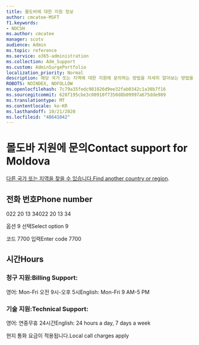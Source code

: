 ```yaml
---
title: 몰도바에 대한 지원 정보
author: cmcatee-MSFT
f1.keywords:
- NOCSH
ms.author: cmcatee
manager: scotv
audience: Admin
ms.topic: reference
ms.service: o365-administration
ms.collection: Adm_Support
ms.custom: AdminSurgePortfolio
localization_priority: Normal
description: 해당 국가 또는 지역에 대한 지원에 문의하는 방법을 자세히 알아보는 방법을 배워야 합니다.
ROBOTS: NOINDEX, NOFOLLOW
ms.openlocfilehash: 7c79a35fedc981826d9ee32fab0342c1a30b7f16
ms.sourcegitcommit: 628f195cbe3c00910f7350d8b09997a675dde989
ms.translationtype: MT
ms.contentlocale: ko-KR
ms.lasthandoff: 10/21/2020
ms.locfileid: "48641042"
---
```

# <a name="contact-support-for-moldova"></a><span data-ttu-id="e8e0d-103">몰도바 지원에 문의</span><span class="sxs-lookup"><span data-stu-id="e8e0d-103">Contact support for Moldova</span></span>

<span data-ttu-id="e8e0d-104">[다른 국가 또는 지역을 찾을 수 있습니다.](../contact-support-for-business-products.md)</span><span class="sxs-lookup"><span data-stu-id="e8e0d-104">[Find another country or region](../contact-support-for-business-products.md).</span></span>

## <a name="phone-number"></a><span data-ttu-id="e8e0d-105">전화 번호</span><span class="sxs-lookup"><span data-stu-id="e8e0d-105">Phone number</span></span>
<span data-ttu-id="e8e0d-106">022 20 13 34</span><span class="sxs-lookup"><span data-stu-id="e8e0d-106">022 20 13 34</span></span>

<span data-ttu-id="e8e0d-107">옵션 9 선택</span><span class="sxs-lookup"><span data-stu-id="e8e0d-107">Select option 9</span></span>

<span data-ttu-id="e8e0d-108">코드 7700 입력</span><span class="sxs-lookup"><span data-stu-id="e8e0d-108">Enter code 7700</span></span>

## <a name="hours"></a><span data-ttu-id="e8e0d-109">시간</span><span class="sxs-lookup"><span data-stu-id="e8e0d-109">Hours</span></span>
### <a name="billing-support"></a><span data-ttu-id="e8e0d-110">청구 지원:</span><span class="sxs-lookup"><span data-stu-id="e8e0d-110">Billing Support:</span></span>

<span data-ttu-id="e8e0d-111">영어: Mon-Fri 오전 9시-오후 5시</span><span class="sxs-lookup"><span data-stu-id="e8e0d-111">English: Mon-Fri 9 AM-5 PM</span></span>

### <a name="technical-support"></a><span data-ttu-id="e8e0d-112">기술 지원:</span><span class="sxs-lookup"><span data-stu-id="e8e0d-112">Technical Support:</span></span>

<span data-ttu-id="e8e0d-113">영어: 연중무휴 24시간</span><span class="sxs-lookup"><span data-stu-id="e8e0d-113">English: 24 hours a day, 7 days a week</span></span>

<span data-ttu-id="e8e0d-114">현지 통화 요금이 적용됩니다.</span><span class="sxs-lookup"><span data-stu-id="e8e0d-114">Local call charges apply</span></span>
